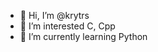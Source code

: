 - 👋 Hi, I’m @krytrs
- 👀 I’m interested C, Cpp
- 🌱 I’m currently learning Python

<!---
krytrs/krytrs is a ✨ special ✨ repository because its `README.md` (this file) appears on your GitHub profile.
You can click the Preview link to take a look at your changes.
--->
